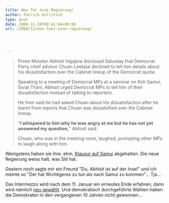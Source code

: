 ```yaml
---
title: Was für eine Regierung!
author: Patrick Kollitsch
type: post
date: 2008-12-20T00:41:04+00:00
url: /2008/12/was-fuer-eine-regierung/




---
```


  


> Prime Minister Abhisit Vejjajiva disclosed Saturday that Democrat Party chief advisor Chuan Leekpai declined to tell him details about his dissatisfaction over the Cabinet lineup of the Democrat quota.
> 
> Speaking to a meeting of Democrat MPs at a seminar on Koh Samui, Surat Thani, Abhisit urged Democrat MPs to tell him of their dissatisfaction instead of talking to reporters.
> 
> He then said he had asked Chuan about his dissatisfaction after he learnt from reports that Chuan was dissatisfied over the Cabinet lineup.
> 
> "**I whispered to him why he was angry at me but he has not yet answered my question,**" Abhisit said.
> 
> Chuan, who was in the meeting room, laughed, prompting other MPs to laugh along with him.

Wenigstens haben sie ihre, ehm, [Klausur auf Samui][1] abgehalten. Die neue Regierung weiss halt, was Stil hat. 

Gestern noch sagte mir ein Freund "Du, Abhisit ist auf der Insel" und ich meinte so "Der hat Wichtigeres zu tun als nach Samui zu kommen"... Tja...

Das Intermezzo wird nach dem 11. Januar ein erneutes Ende erfahren, dann wird n&auml;mlich [neu gew&auml;hlt][2]. Und demokratisch durchgef&uuml;hrte Wahlen haben die Demokraten in den vergangenen 10 Jahren nicht gewonnen...

 [1]: http://www.nationmultimedia.com/breakingnews/read.php?newsid=30091512
 [2]: http://www.nationmultimedia.com/breakingnews/read.php?newsid=30091520
